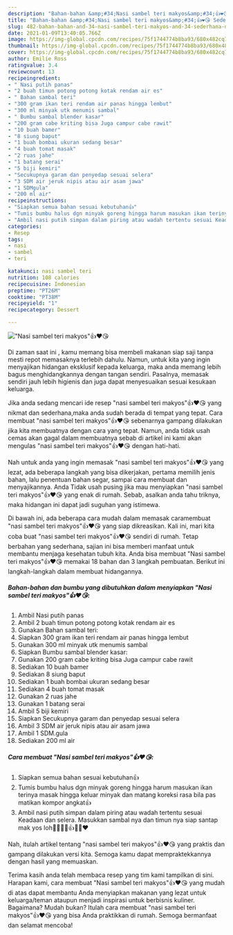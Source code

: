 ```yaml
---
description: "Bahan-bahan &amp;#34;Nasi sambel teri makyos&amp;#34;👍❤️😘 Sederhana dan Mudah Dibuat"
title: "Bahan-bahan &amp;#34;Nasi sambel teri makyos&amp;#34;👍❤️😘 Sederhana dan Mudah Dibuat"
slug: 482-bahan-bahan-and-34-nasi-sambel-teri-makyos-and-34-sederhana-dan-mudah-dibuat
date: 2021-01-09T13:40:05.766Z
image: https://img-global.cpcdn.com/recipes/75f1744774b8ba93/680x482cq70/nasi-sambel-teri-makyos👍❤️😘-foto-resep-utama.jpg
thumbnail: https://img-global.cpcdn.com/recipes/75f1744774b8ba93/680x482cq70/nasi-sambel-teri-makyos👍❤️😘-foto-resep-utama.jpg
cover: https://img-global.cpcdn.com/recipes/75f1744774b8ba93/680x482cq70/nasi-sambel-teri-makyos👍❤️😘-foto-resep-utama.jpg
author: Emilie Ross
ratingvalue: 3.4
reviewcount: 13
recipeingredient:
- " Nasi putih panas"
- "2 buah timun potong potong kotak rendam air es"
- " Bahan sambal teri"
- "300 gram ikan teri rendam air panas hingga lembut"
- "300 ml minyak utk menumis sambal"
- " Bumbu sambal blender kasar"
- "200 gram cabe kriting bisa Juga campur cabe rawit"
- "10 buah bamer"
- "8 siung baput"
- "1 buah bombai ukuran sedang besar"
- "4 buah tomat masak"
- "2 ruas jahe"
- "1 batang serai"
- "5 biji kemiri"
- "Secukupnya garam dan penyedap sesuai selera"
- "3 SDM air jeruk nipis atau air asam jawa"
- "1 SDMgula"
- "200 ml air"
recipeinstructions:
- "Siapkan semua bahan sesuai kebutuhan👍"
- "Tumis bumbu halus dgn minyak goreng hingga harum masukan ikan terinya masak hingga keluar minyak dan matang koreksi rasa bila pas matikan kompor angkat👍"
- "Ambil nasi putih simpan dalam piring atau wadah tertentu sesuai Keadaan dan selera. Masukkan sambal nya dan timun nya siap santap mak yos loh🤭🤭🤭🙏👍😘😘❤️"
categories:
- Resep
tags:
- nasi
- sambel
- teri

katakunci: nasi sambel teri 
nutrition: 108 calories
recipecuisine: Indonesian
preptime: "PT26M"
cooktime: "PT38M"
recipeyield: "1"
recipecategory: Dessert

---
```



![&#34;Nasi sambel teri makyos&#34;👍❤️😘](https://img-global.cpcdn.com/recipes/75f1744774b8ba93/680x482cq70/nasi-sambel-teri-makyos👍❤️😘-foto-resep-utama.jpg)

Di zaman  saat ini , kamu memang bisa membeli makanan siap saji tanpa mesti repot memasaknya terlebih dahulu. Namun, untuk kita yang ingin menyajikan hidangan eksklusif kepada keluarga, maka anda memang lebih bagus menghidangkannya dengan tangan sendiri. Pasalnya, memasak sendiri jauh lebih higienis dan juga dapat menyesuaikan sesuai kesukaan keluarga.

Jika anda sedang mencari ide resep &#34;nasi sambel teri makyos&#34;👍❤️😘 yang nikmat dan sederhana,maka anda sudah berada di tempat yang tepat. Cara membuat &#34;nasi sambel teri makyos&#34;👍❤️😘  sebenarnya gampang dilakukan jika kita membuatnya dengan cara yang tepat. Namun, anda tidak usah cemas akan gagal dalam membuatnya 
sebab di artikel ini kami akan mengulas &#34;nasi sambel teri makyos&#34;👍❤️😘 dengan hati-hati.  



Nah untuk anda yang ingin memasak &#34;nasi sambel teri makyos&#34;👍❤️😘 yang lezat, ada beberapa langkah yang bisa dikerjakan, pertama memilih jenis bahan, lalu penentuan bahan segar, sampai cara membuat dan menyajikannya. Anda Tidak usah pusing jika mau menyiapkan &#34;nasi sambel teri makyos&#34;👍❤️😘 yang enak di rumah. Sebab, asalkan anda  tahu triknya, maka hidangan ini dapat jadi suguhan yang istimewa.

Di bawah ini, ada beberapa cara mudah dalam memasak caramembuat &#34;nasi sambel teri makyos&#34;👍❤️😘 yang siap dikreasikan. Kali ini, mari kita coba buat &#34;nasi sambel teri makyos&#34;👍❤️😘 sendiri di rumah. Tetap berbahan yang sederhana, sajian ini bisa memberi manfaat untuk membantu menjaga kesehatan tubuh kita. Anda bisa membuat &#34;Nasi sambel teri makyos&#34;👍❤️😘 memakai 18 bahan dan 3 langkah pembuatan. Berikut ini langkah-langkah dalam membuat hidangannya.

<!--inarticleads1-->

##### Bahan-bahan dan bumbu yang dibutuhkan dalam menyiapkan &#34;Nasi sambel teri makyos&#34;👍❤️😘:

1. Ambil  Nasi putih panas
1. Ambil 2 buah timun potong potong kotak rendam air es
1. Gunakan  Bahan sambal teri:
1. Siapkan 300 gram ikan teri rendam air panas hingga lembut
1. Gunakan 300 ml minyak utk menumis sambal
1. Siapkan  Bumbu sambal blender kasar:
1. Gunakan 200 gram cabe kriting bisa Juga campur cabe rawit
1. Sediakan 10 buah bamer
1. Sediakan 8 siung baput
1. Sediakan 1 buah bombai ukuran sedang besar
1. Sediakan 4 buah tomat masak
1. Gunakan 2 ruas jahe
1. Gunakan 1 batang serai
1. Ambil 5 biji kemiri
1. Siapkan Secukupnya garam dan penyedap sesuai selera
1. Ambil 3 SDM air jeruk nipis atau air asam jawa
1. Ambil 1 SDM.gula
1. Sediakan 200 ml air




<!--inarticleads2-->

##### Cara membuat &#34;Nasi sambel teri makyos&#34;👍❤️😘:

1. Siapkan semua bahan sesuai kebutuhan👍
1. Tumis bumbu halus dgn minyak goreng hingga harum masukan ikan terinya masak hingga keluar minyak dan matang koreksi rasa bila pas matikan kompor angkat👍
1. Ambil nasi putih simpan dalam piring atau wadah tertentu sesuai Keadaan dan selera. Masukkan sambal nya dan timun nya siap santap mak yos loh🤭🤭🤭🙏👍😘😘❤️




Nah, itulah artikel tentang  &#34;nasi sambel teri makyos&#34;👍❤️😘  yang praktis dan gampang dilakukan versi kita. Semoga kamu dapat mempraktekkannya dengan hasil yang memuaskan. 

Terima kasih anda telah membaca resep yang tim kami tampilkan di sini. Harapan kami, cara membuat  &#34;Nasi sambel teri makyos&#34;👍❤️😘 yang mudah di atas dapat membantu Anda menyiapkan makanan yang lezat untuk keluarga/teman ataupun menjadi inspirasi untuk berbisnis kuliner. Bagaimana? Mudah bukan? Itulah cara membuat &#34;nasi sambel teri makyos&#34;👍❤️😘 yang bisa Anda praktikkan di rumah. Semoga bermanfaat dan selamat mencoba!

